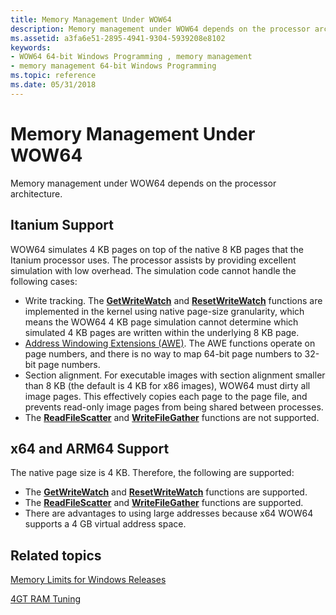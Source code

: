 ```yaml
---
title: Memory Management Under WOW64
description: Memory management under WOW64 depends on the processor architecture.
ms.assetid: a3fa6e51-2895-4941-9304-5939208e8102
keywords:
- WOW64 64-bit Windows Programming , memory management
- memory management 64-bit Windows Programming
ms.topic: reference
ms.date: 05/31/2018
---
```


# Memory Management Under WOW64

Memory management under WOW64 depends on the processor architecture.

## Itanium Support

WOW64 simulates 4 KB pages on top of the native 8 KB pages that the Itanium processor uses. The processor assists by providing excellent simulation with low overhead. The simulation code cannot handle the following cases:

-   Write tracking. The [**GetWriteWatch**](/windows/desktop/api/memoryapi/nf-memoryapi-getwritewatch) and [**ResetWriteWatch**](/windows/desktop/api/memoryapi/nf-memoryapi-resetwritewatch) functions are implemented in the kernel using native page-size granularity, which means the WOW64 4 KB page simulation cannot determine which simulated 4 KB pages are written within the underlying 8 KB page.
-   [Address Windowing Extensions (AWE)](/windows/desktop/Memory/address-windowing-extensions). The AWE functions operate on page numbers, and there is no way to map 64-bit page numbers to 32-bit page numbers.
-   Section alignment. For executable images with section alignment smaller than 8 KB (the default is 4 KB for x86 images), WOW64 must dirty all image pages. This effectively copies each page to the page file, and prevents read-only image pages from being shared between processes.
-   The [**ReadFileScatter**](/windows/desktop/api/fileapi/nf-fileapi-readfilescatter) and [**WriteFileGather**](/windows/desktop/api/fileapi/nf-fileapi-writefilegather) functions are not supported.

## x64 and ARM64 Support

The native page size is 4 KB. Therefore, the following are supported:

-   The [**GetWriteWatch**](/windows/desktop/api/memoryapi/nf-memoryapi-getwritewatch) and [**ResetWriteWatch**](/windows/desktop/api/memoryapi/nf-memoryapi-resetwritewatch) functions are supported.
-   The [**ReadFileScatter**](/windows/desktop/api/fileapi/nf-fileapi-readfilescatter) and [**WriteFileGather**](/windows/desktop/api/fileapi/nf-fileapi-writefilegather) functions are supported.
-   There are advantages to using large addresses because x64 WOW64 supports a 4 GB virtual address space.

## Related topics

<dl> <dt>

[Memory Limits for Windows Releases](/windows/desktop/Memory/memory-limits-for-windows-releases)
</dt> <dt>

[4GT RAM Tuning](/windows/desktop/Memory/4-gigabyte-tuning)
</dt> </dl>

 

 
